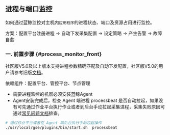 ## 进程与端口监控

如何通过蓝鲸监控对主机内`应用程序`的进程状态、端口及资源占用进行监控。

方案：配置平台注册进程 → 自动下发采集配置 → 设定策略  → 产生告警 → 故障自愈

### 一. 前置步骤 {#process_monitor_front}

社区版V5.0及以上版本支持进程参数精确匹配及自动下发配置，社区版V5.0的用户请参考旧版[文档]()。

依赖组件：配置平台、管控平台、节点管理

- 需要进程监控的机器必须安装蓝鲸Agent
- Agent安装完成后，检查 Agent 端进程 processbeat 是否自动拉起，如果没有可先通过作业平台执行作业或者到后台手动拉起采集进程，采集失败原因可通过[常见问题文档]()排查。

```bash
# 通过作业平台或者在 Agent 端后台执行手动拉起操作
./usr/local/gse/plugins/bin/start.sh  processbeat
```
